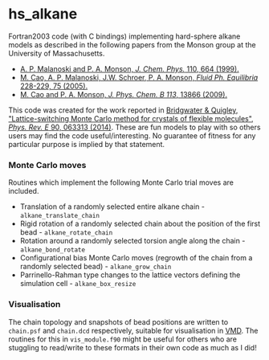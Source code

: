 # hs_alkane
Fortran2003 code (with C bindings) implementing hard-sphere alkane models as described in the following papers from
the Monson group at the University of Massachusetts.

* [A. P. Malanoski and P. A. Monson, *J. Chem. Phys.* 110, 664 (1999).](https://aip.scitation.org/doi/10.1063/1.478123)
* [M. Cao, A. P. Malanoski, J.W. Schroer, P. A. Monson, *Fluid Ph. Equilibria* 228-229, 75 (2005).](https://pubs.acs.org/doi/abs/10.1021/jp902887w)
* [M. Cao and P. A. Monson, *J. Phys. Chem. B 113*, 13866 (2009).](https://www.sciencedirect.com/science/article/pii/S0378381204003796)

This code was created for the work reported in [Bridgwater & Quigley, "Lattice-switching Monte Carlo method for crystals of flexible 
molecules", *Phys. Rev. E* 90, 063313 (2014)](https://journals.aps.org/pre/abstract/10.1103/PhysRevE.90.063313). These are fun models to
play with so others users may find the code useful/interesting. No guarantee of fitness for any particular purpose is implied by 
that statement.

### Monte Carlo moves

Routines which implement the following Monte Carlo trial moves are included.

* Translation of a randomly selected entire alkane chain - `alkane_translate_chain`
* Rigid rotation of a randomly selected chain about the position of the first bead - `alkane_rotate_chain`
* Rotation around a randomly selected torsion angle along the chain - `alkane_bond_rotate`
* Configurational bias Monte Carlo moves (regrowth of the chain from a randomly selected bead) - `alkane_grow_chain`
* Parrinello-Rahman type changes to the lattice vectors defining the simulation cell - `alkane_box_resize`

### Visualisation

The chain topology and snapshots of bead positions are written to `chain.psf` and `chain.dcd` respectively, suitable for visualisation in [VMD](http://www.ks.uiuc.edu/Research/vmd/). The routines for this in `vis_module.f90` might be useful for others who are stuggling to read/write to these formats in their own code as much as I did!
